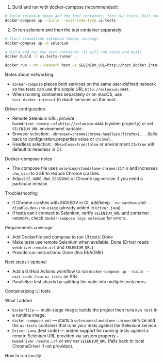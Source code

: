 1. Build and run with docker-compose (recommended):

```bash
# Build selenium image and the test container, then run tests. Exit code will come from the tests.
docker-compose up --build --exit-code-from ui-tests
```

2. Or run selenium and then the test container separately:

```bash
# Start standalone selenium (keeps running)
docker-compose up -d selenium

# Build and run the test container (it will run tests and exit)
docker build -t ui-tests-runner .

docker run --rm --network host -e SELENIUM_URL=http://host.docker.internal:4444 ui-tests-runner
```

Notes about networking
- `docker-compose` places both services on the same user-defined network so the tests can use the simple URL `http://selenium:4444`.
- When running containers separately or on macOS, use `host.docker.internal` to reach services on the host.

Driver configuration
- Remote Selenium URL: provide `-Dwebdriver.remote.url=http://selenium:4444` (system property) or set `SELENIUM_URL` environment variable.
- Browser selection: `-Dbrowser=chrome|chrome-headless|firefox|...` (falls back to configuration.properties value or `chrome`).
- Headless selection: `-Dheadless=true|false` or environment `CI=true` will default to headless in CI.

Docker-compose notes
- The compose file uses `selenium/standalone-chrome:117.0` and increases `shm_size` to 2GB to reduce Chrome crashes.
- Adjust `SE_NODE_MAX_SESSIONS` or Chrome tag version if you need a particular release.

Troubleshooting
- If Chrome crashes with SIGSEGV in CI, add/keep `--no-sandbox` and `--disable-dev-shm-usage` (already added in `Driver.java`).
- If tests can't connect to Selenium, verify `SELENIUM_URL` and container network; check `docker-compose logs selenium` for errors.

Requirements coverage
- Add Dockerfile and compose to run UI tests: Done
- Make tests use remote Selenium when available: Done (Driver reads `webdriver.remote.url` and `SELENIUM_URL`)
- Provide run instructions: Done (this README)

Next steps / optional
- Add a GitHub Actions workflow to run `docker-compose up --build --exit-code-from ui-tests` on PRs.
- Parallelize test shards by splitting the suite into multiple containers.

Containerizing UI tests

What I added
- `Dockerfile` — multi-stage image: builds the project then runs `mvn test` in a runtime image.
- `docker-compose.yml` — starts a `selenium/standalone-chrome` service and the `ui-tests` container that runs your tests against the Selenium service.
- `Driver.java` (test code) — added support for running tests against a remote Selenium URL provided via system property `-Dwebdriver.remote.url` or env var `SELENIUM_URL` (falls back to local ChromeDriver if not provided).

How to run locally


